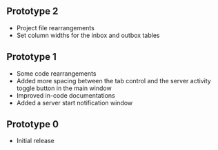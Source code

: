 ## Prototype 2

- Project file rearrangements
- Set column widths for the inbox and outbox tables

## Prototype 1

- Some code rearrangements
- Added more spacing between the tab control and the server activity toggle button in the main window
- Improved in-code documentations
- Added a server start notification window

## Prototype 0

- Initial release
